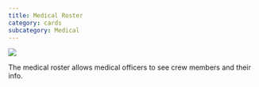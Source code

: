 ```yaml
---
title: Medical Roster
category: cards
subcategory: Medical
---
```

![](/img/screen-shot-2019-04-01-at-8.56.10-pm.png)

The medical roster allows medical officers to see crew members and their info.
